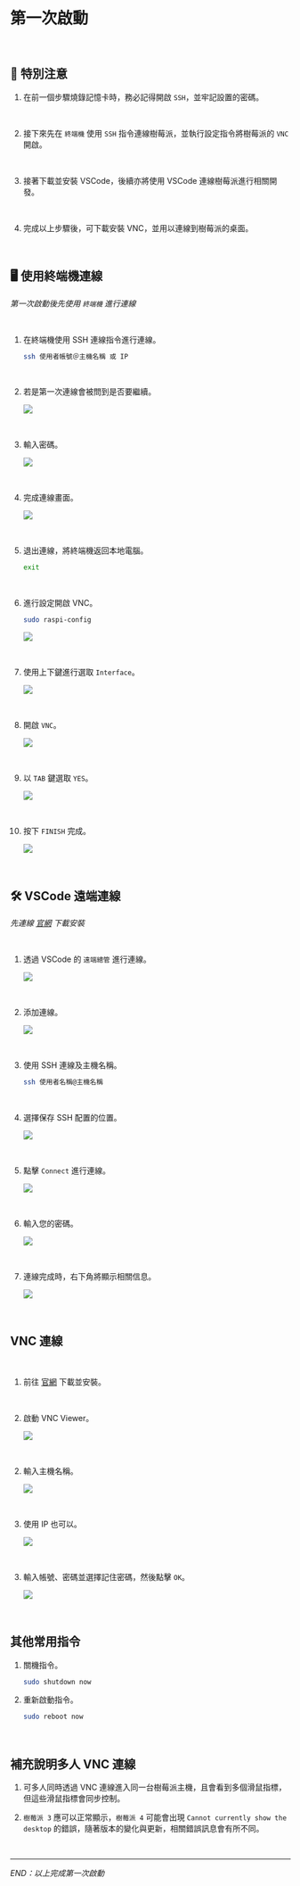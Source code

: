 # 第一次啟動

<br>

## 📌 特別注意

1. 在前一個步驟燒錄記憶卡時，務必記得開啟 `SSH`，並牢記設置的密碼。

<br>

2. 接下來先在 `終端機` 使用 `SSH` 指令連線樹莓派，並執行設定指令將樹莓派的 `VNC` 開啟。

<br>

3. 接著下載並安裝 VSCode，後續亦將使用 VSCode 連線樹莓派進行相關開發。

<br>

4. 完成以上步驟後，可下載安裝 VNC，並用以連線到樹莓派的桌面。

<br>

## 🖥️ 使用終端機連線

_第一次啟動後先使用 `終端機` 進行連線_

<br>

1. 在終端機使用 SSH 連線指令進行連線。

    ```bash
    ssh 使用者帳號＠主機名稱 或 IP
    ```

<br>

2. 若是第一次連線會被問到是否要繼續。

    ![](images/img_01.png)

<br>

3. 輸入密碼。

    ![](images/img_02.png)

<br>

4. 完成連線畫面。

    ![](images/img_03.png)

<br>

5. 退出連線，將終端機返回本地電腦。

    ```bash
    exit
    ```

<br>

6. 進行設定開啟 VNC。

    ```bash
    sudo raspi-config
    ```

    ![](images/img_04.png)

<br>

7. 使用上下鍵進行選取 `Interface`。

   ![](images/img_05.png)

<br>

8. 開啟 `VNC`。

   ![](images/img_06.png)

<br>

9. 以 `TAB` 鍵選取 `YES`。

    ![](images/img_07.png)

<br>

10. 按下 `FINISH` 完成。

    ![](images/img_08.png)

<br>

## 🛠️ VSCode 遠端連線

_先連線 [官網](https://code.visualstudio.com/download) 下載安裝_

<br>

1. 透過 VSCode 的 `遠端總管` 進行連線。

    ![](images/img_09.png)

<br>

2. 添加連線。

    ![](images/img_10.png)

<br>

3. 使用 SSH 連線及主機名稱。

    ```bash
    ssh 使用者名稱@主機名稱
    ```

<br>

4. 選擇保存 SSH 配置的位置。

    ![](images/img_11.png)

<br>

5. 點擊 `Connect` 進行連線。

    ![](images/img_12.png)

<br>

6. 輸入您的密碼。

    ![](images/img_14.png)

<br>

7. 連線完成時，右下角將顯示相關信息。

    ![](images/img_15.png)

<br>

## VNC 連線

<br>

1. 前往 [官網](https://www.realvnc.com/en/connect/download/viewer/) 下載並安裝。

<br>

2. 啟動 VNC Viewer。

    ![](images/img_31.png)

<br>

2. 輸入主機名稱。

    ![](images/img_32.png)

<br>

3. 使用 IP 也可以。

    ![](images/img_33.png)

<br>

3. 輸入帳號、密碼並選擇記住密碼，然後點擊 `OK`。

    ![](images/img_35.png)

<br>

## 其他常用指令

1. 關機指令。

    ```bash
    sudo shutdown now
    ```

2. 重新啟動指令。

    ```bash
    sudo reboot now
    ```
<br>

## 補充說明多人 VNC 連線

1. 可多人同時透過 VNC 連線進入同一台樹莓派主機，且會看到多個滑鼠指標，但這些滑鼠指標會同步控制。

2. `樹莓派 3` 應可以正常顯示，`樹莓派 4` 可能會出現 `Cannot currently show the desktop` 的錯誤，隨著版本的變化與更新，相關錯誤訊息會有所不同。

<br>

___

_END：以上完成第一次啟動_